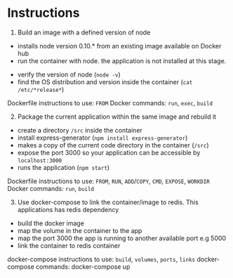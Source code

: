 # Instructions

1. Build an image with a defined version of node

* installs node version 0.10.* from an existing image available on Docker hub
* run the container with node. the application is not installed at this stage.
- verify the version of node (`node -v`)
- find the OS distribution and version inside the container (`cat /etc/*release*`)

Dockerfile instructions to use: `FROM`
Docker commands: `run`, `exec`, `build`

2. Package the current application within the same image and rebuild it

* create a directory `/src` inside the container
* install express-generator (`npm install express-generator`)
* makes a copy of the current code directory in the container (`/src`)
* expose the port 3000 so your application can be accessible by `localhost:3000`
* runs the application (`npm start`)

Dockerfile instructions to use: `FROM`, `RUN`, `ADD`/`COPY`, `CMD`, `EXPOSE`, `WORKDIR`
Docker commands: `run`, `build`

3. Use docker-compose to link the container/image to redis. This applications has redis dependency

  * build the docker image
  * map the volume in the container to the app
  * map the port 3000 the app is running to another available port e.g 5000
  * link the container to redis container


  docker-compose instructions to use: `build`, `volumes`, `ports`, `links`
  docker-compose commands: docker-compose up
